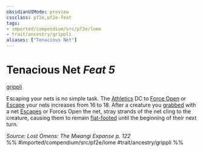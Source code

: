 ```yaml
---
obsidianUIMode: preview
cssclass: pf2e,pf2e-feat
tags:
- imported/compendium/src/pf2e/lome
- trait/ancestry/grippli
aliases: ["Tenacious Net"]
---
```

# Tenacious Net  *Feat 5*  
[grippli](grippli-b2.md)  


Escaping your nets is no simple task. The [Athletics](../skills.md#Athletics) DC to [Force Open](force-open.md) or [Escape](escape.md) your nets increases from 16 to 18. After a creature you [grabbed](conditions.md#Grabbed) with a net [Escapes](escape.md) or Forces Open the net, stray strands of the net cling to the creature, causing them to remain [flat-footed](conditions.md#Flat-footed) until the beginning of their next turn.

*Source: Lost Omens: The Mwangi Expanse p. 122*  
%% #imported/compendium/src/pf2e/lome #trait/ancestry/grippli %%